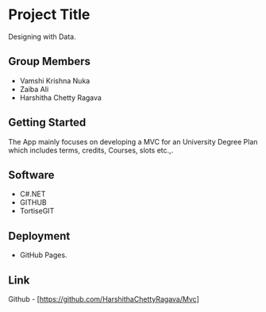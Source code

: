 # Project Title

Designing with Data.

## Group Members

- Vamshi Krishna Nuka
- Zaiba Ali
- Harshitha Chetty Ragava

## Getting Started

The App mainly focuses on developing a MVC for an University Degree Plan which includes terms, credits, Courses, slots etc.,.

## Software 
* C#.NET 
* GITHUB
* TortiseGIT

## Deployment
- GitHub Pages.

## Link
Github - [https://github.com/HarshithaChettyRagava/Mvc]
